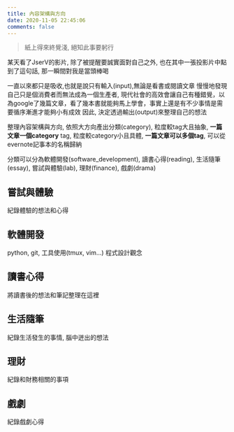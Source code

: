 ```yaml
---
title: 內容架構與方向
date: 2020-11-05 22:45:06
comments: false
---
```


> 紙上得來終覺淺, 絕知此事要躬行


某天看了JserV的影片, 除了被提醒要誠實面對自己之外, 也在其中一張投影片中點到了這句話, 那一瞬間對我是當頭棒喝

一直以來都只是吸收,也就是說只有輸入(input),無論是看書或閱讀文章
慢慢地發現自己只是個消費者而無法成為一個生產者, 現代社會的高效會讓自己有種錯覺，以為google了幾篇文章，看了幾本書就能夠馬上學會，事實上還是有不少事情是需要循序漸進才能夠小有成效
因此, 決定透過輸出(output)來整理自己的想法

整理內容架構與方向, 
依照大方向產出分類(category), 粒度較tag大且抽象, **一篇文章一個category**
tag, 粒度較category小且具體,  **一篇文章可以多個tag**, 可以從evernote記事本的名稱歸納

分類可以分為軟體開發(software_development), 讀書心得(reading), 生活隨筆(essay), 嘗試與體驗(lab), 理財(finance), 戲劇(drama)

## 嘗試與體驗
紀錄體驗的想法和心得

## 軟體開發
python, git, 工具使用(tmux, vim...)
程式設計觀念

## 讀書心得
將讀書後的想法和筆記整理在這裡

## 生活隨筆
紀錄生活發生的事情, 腦中迸出的想法

## 理財
紀錄和財務相關的事項

## 戲劇
紀錄戲劇心得
